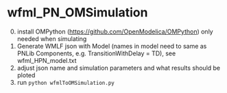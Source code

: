 # wfml_PN_OMSimulation
0. install OMPython (https://github.com/OpenModelica/OMPython) only needed when simulating
1. Generate WMLF json with Model (names in model need to same as PNLib Components, e.g. TransitionWithDelay = TD), see wfml_HPN_model.txt
2. adjust json name and simulation parameters and what results should be ploted
3. run ```python wfmlToOMSimulation.py```
